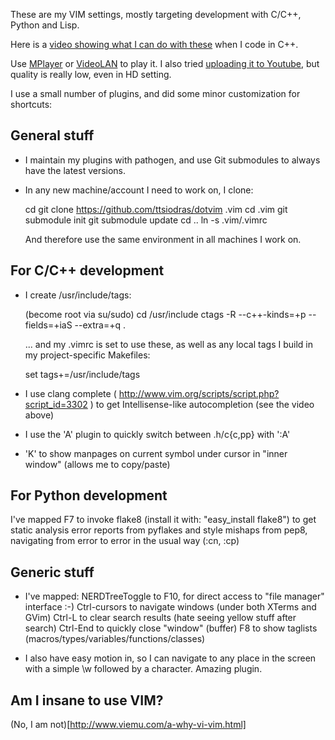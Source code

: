 
These are my VIM settings, mostly targeting development with C/C++, Python and Lisp.

Here is a [video showing what I can do with these](http://www.wupload.com/file/2665561027/Vim.flv) when I code in C++.

Use [MPlayer](http://www.mplayerhq.hu) or [VideoLAN](http://www.videolan.org/) to play it.
I also tried [uploading it to Youtube](http://www.youtube.com/watch?v=5f5MN8dZDtk), but quality is really low, even in HD setting.

I use a small number of plugins, and did some minor customization for shortcuts:

General stuff
-------------

- I maintain my plugins with pathogen, and use Git submodules to always
  have the latest versions. 

- In any new machine/account I need to work on, I clone:

    cd 
    git clone https://github.com/ttsiodras/dotvim .vim
    cd .vim
    git submodule init
    git submodule update
    cd ..
    ln -s .vim/.vimrc

  And therefore use the same environment in all machines I work on.

For C/C++ development
---------------------

- I create /usr/include/tags:

    (become root via su/sudo)
    cd /usr/include
    ctags -R --c++-kinds=+p --fields=+iaS --extra=+q .

  ... and my .vimrc is set to use these, as well as any local tags I build
  in my project-specific Makefiles:

    set tags+=/usr/include/tags

- I use clang complete ( http://www.vim.org/scripts/script.php?script_id=3302 )
  to get Intellisense-like autocompletion (see the video above)

- I use the 'A' plugin to quickly switch between .h/c{c,pp} with ':A'

- 'K' to show manpages on current symbol under cursor in "inner window" (allows me to copy/paste)

For Python development
----------------------

I've mapped F7 to invoke flake8 (install it with: "easy_install flake8") to get 
static analysis error reports from pyflakes and style mishaps from pep8, navigating
from error to error in the usual way (:cn, :cp)

Generic stuff
-------------

- I've mapped:
    NERDTreeToggle to F10, for direct access to "file manager" interface :-)
    Ctrl-cursors to navigate windows (under both XTerms and GVim)
    Ctrl-L to clear search results (hate seeing yellow stuff after search)
    Ctrl-End to quickly close "window" (buffer)
    F8 to show taglists (macros/types/variables/functions/classes)
    
- I also have easy motion in, so I can navigate to any place in the screen
  with a simple \\w followed by a character. Amazing plugin.

Am I insane to use VIM?
-----------------------
(No, I am not)[http://www.viemu.com/a-why-vi-vim.html]
